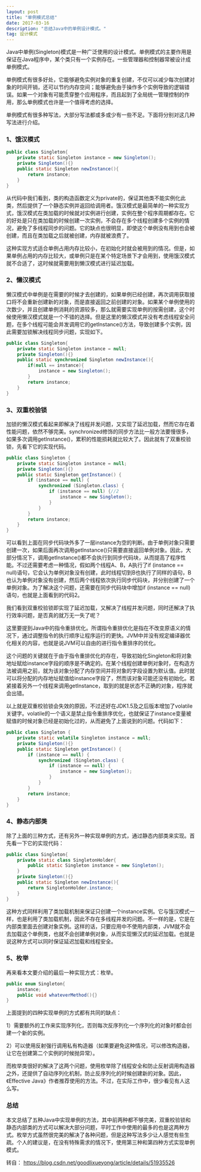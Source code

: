 ```yaml
---
layout: post
title: "单例模式总结"
date: 2017-03-16
description: "总结Java中的单例设计模式。"
tag: 设计模式
---
```


Java中单例(Singleton)模式是一种广泛使用的设计模式。单例模式的主要作用是保证在Java程序中，某个类只有一个实例存在。一些管理器和控制器常被设计成单例模式。

​       单例模式有很多好处，它能够避免实例对象的重复创建，不仅可以减少每次创建对象的时间开销，还可以节约内存空间；能够避免由于操作多个实例导致的逻辑错误。如果一个对象有可能贯穿整个应用程序，而且起到了全局统一管理控制的作用，那么单例模式也许是一个值得考虑的选择。

​       单例模式有很多种写法，大部分写法都或多或少有一些不足。下面将分别对这几种写法进行介绍。

### 1、饿汉模式

```java
public class Singleton{
    private static Singleton instance = new Singleton();
    private Singleton(){}
    public static Singleton newInstance(){
        return instance;
    }
}
```

从代码中我们看到，类的构造函数定义为private的，保证其他类不能实例化此类，然后提供了一个静态实例并返回给调用者。饿汉模式是最简单的一种实现方式，饿汉模式在类加载的时候就对实例进行创建，实例在整个程序周期都存在。它的好处是只在类加载的时候创建一次实例，不会存在多个线程创建多个实例的情况，避免了多线程同步的问题。它的缺点也很明显，即使这个单例没有用到也会被创建，而且在类加载之后就被创建，内存就被浪费了。  

这种实现方式适合单例占用内存比较小，在初始化时就会被用到的情况。但是，如果单例占用的内存比较大，或单例只是在某个特定场景下才会用到，使用饿汉模式就不合适了，这时候就需要用到懒汉模式进行延迟加载。  

### 2、懒汉模式

 懒汉模式中单例是在需要的时候才去创建的，如果单例已经创建，再次调用获取接口将不会重新创建新的对象，而是直接返回之前创建的对象。如果某个单例使用的次数少，并且创建单例消耗的资源较多，那么就需要实现单例的按需创建，这个时候使用懒汉模式就是一个不错的选择。但是这里的懒汉模式并没有考虑线程安全问题，在多个线程可能会并发调用它的getInstance()方法，导致创建多个实例，因此需要加锁解决线程同步问题，实现如下。  

```java
public class Singleton{
    private static Singleton instance = null;
    private Singleton(){}
    public static synchronized Singleton newInstance(){
        if(null == instance){
            instance = new Singleton();
        }
        return instance;
    }
}
```

### 3、双重校验锁

加锁的懒汉模式看起来即解决了线程并发问题，又实现了延迟加载，然而它存在着性能问题，依然不够完美。synchronized修饰的同步方法比一般方法要慢很多，如果多次调用getInstance()，累积的性能损耗就比较大了。因此就有了双重校验锁，先看下它的实现代码。  

```java
public class Singleton {
    private static Singleton instance = null;
    private Singleton(){}
    public static Singleton getInstance() {
        if (instance == null) {
            synchronized (Singleton.class) {
                if (instance == null) {//2
                    instance = new Singleton();
                }
            }
        }
        return instance;
    }
}
```

可以看到上面在同步代码块外多了一层instance为空的判断。由于单例对象只需要创建一次，如果后面再次调用getInstance()只需要直接返回单例对象。因此，大部分情况下，调用getInstance()都不会执行到同步代码块，从而提高了程序性能。不过还需要考虑一种情况，假如两个线程A、B，A执行了if (instance == null)语句，它会认为单例对象没有创建，此时线程切到B也执行了同样的语句，B也认为单例对象没有创建，然后两个线程依次执行同步代码块，并分别创建了一个单例对象。为了解决这个问题，还需要在同步代码块中增加if (instance == null)语句，也就是上面看到的代码2。

​       我们看到双重校验锁即实现了延迟加载，又解决了线程并发问题，同时还解决了执行效率问题，是否真的就万无一失了呢？

​       这里要提到Java中的指令重排优化。所谓指令重排优化是指在不改变原语义的情况下，通过调整指令的执行顺序让程序运行的更快。JVM中并没有规定编译器优化相关的内容，也就是说JVM可以自由的进行指令重排序的优化。

​       这个问题的关键就在于由于指令重排优化的存在，导致初始化Singleton和将对象地址赋给instance字段的顺序是不确定的。在某个线程创建单例对象时，在构造方法被调用之前，就为该对象分配了内存空间并将对象的字段设置为默认值。此时就可以将分配的内存地址赋值给instance字段了，然而该对象可能还没有初始化。若紧接着另外一个线程来调用getInstance，取到的就是状态不正确的对象，程序就会出错。

​       以上就是双重校验锁会失效的原因，不过还好在JDK1.5及之后版本增加了volatile关键字。volatile的一个语义是禁止指令重排序优化，也就保证了instance变量被赋值的时候对象已经是初始化过的，从而避免了上面说到的问题。代码如下：  

```java
public class Singleton {
    private static volatile Singleton instance = null;
    private Singleton(){}
    public static Singleton getInstance() {
        if (instance == null) {
            synchronized (Singleton.class) {
                if (instance == null) {
                    instance = new Singleton();
                }
            }
        }
        return instance;
    }
}
```

### 4、静态内部类

除了上面的三种方式，还有另外一种实现单例的方式，通过静态内部类来实现。首先看一下它的实现代码：  

```java
public class Singleton{
    private static class SingletonHolder{
        public static Singleton instance = new Singleton();
    }
    private Singleton(){}
    public static Singleton newInstance(){
        return SingletonHolder.instance;
    }
}
```

这种方式同样利用了类加载机制来保证只创建一个instance实例。它与饿汉模式一样，也是利用了类加载机制，因此不存在多线程并发的问题。不一样的是，它是在内部类里面去创建对象实例。这样的话，只要应用中不使用内部类，JVM就不会去加载这个单例类，也就不会创建单例对象，从而实现懒汉式的延迟加载。也就是说这种方式可以同时保证延迟加载和线程安全。  

### 5、枚举

再来看本文要介绍的最后一种实现方式：枚举。  

```java
public enum Singleton{
    instance;
    public void whateverMethod(){}    
}
```

  上面提到的四种实现单例的方式都有共同的缺点：

1）需要额外的工作来实现序列化，否则每次反序列化一个序列化的对象时都会创建一个新的实例。

2）可以使用反射强行调用私有构造器（如果要避免这种情况，可以修改构造器，让它在创建第二个实例的时候抛异常）。

​       而枚举类很好的解决了这两个问题，使用枚举除了线程安全和防止反射调用构造器之外，还提供了自动序列化机制，防止反序列化的时候创建新的对象。因此，《Effective Java》作者推荐使用的方法。不过，在实际工作中，很少看见有人这么写。  



###  总结

本文总结了五种Java中实现单例的方法，其中前两种都不够完美，双重校验锁和静态内部类的方式可以解决大部分问题，平时工作中使用的最多的也是这两种方式。枚举方式虽然很完美的解决了各种问题，但是这种写法多少让人感觉有些生疏。个人的建议是，在没有特殊需求的情况下，使用第三种和第四种方式实现单例模式。  







转自： https://blog.csdn.net/goodlixueyong/article/details/51935526